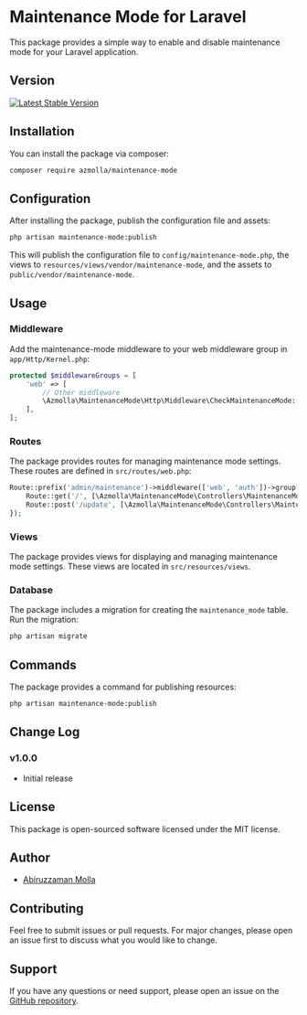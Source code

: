 # Maintenance Mode for Laravel

This package provides a simple way to enable and disable maintenance mode for your Laravel application.

## Version

[![Latest Stable Version](https://poser.pugx.org/azmolla/maintenance-mode/v/stable)](https://packagist.org/packages/azmolla/maintenance-mode)

## Installation

You can install the package via composer:

```sh
composer require azmolla/maintenance-mode
```

## Configuration

After installing the package, publish the configuration file and assets:

```sh
php artisan maintenance-mode:publish
```

This will publish the configuration file to `config/maintenance-mode.php`, the views to `resources/views/vendor/maintenance-mode`, and the assets to `public/vendor/maintenance-mode`.

## Usage

### Middleware

Add the maintenance-mode middleware to your web middleware group in `app/Http/Kernel.php`:

```php
protected $middlewareGroups = [
    'web' => [
        // Other middleware
        \Azmolla\MaintenanceMode\Http\Middleware\CheckMaintenanceMode::class,
    ],
];
```

### Routes

The package provides routes for managing maintenance mode settings. These routes are defined in `src/routes/web.php`:

```php
Route::prefix('admin/maintenance')->middleware(['web', 'auth'])->group(function () {
    Route::get('/', [\Azmolla\MaintenanceMode\Controllers\MaintenanceModeController::class, 'index'])->name('admin.maintenance.index');
    Route::post('/update', [\Azmolla\MaintenanceMode\Controllers\MaintenanceModeController::class, 'update'])->name('admin.maintenance.update');
});
```

### Views

The package provides views for displaying and managing maintenance mode settings. These views are located in `src/resources/views`.

### Database

The package includes a migration for creating the `maintenance_mode` table. Run the migration:

```sh
php artisan migrate
```

## Commands

The package provides a command for publishing resources:

```sh
php artisan maintenance-mode:publish
```

## Change Log

### v1.0.0

- Initial release

## License

This package is open-sourced software licensed under the MIT license.

## Author

- [Abiruzzaman Molla](https://www.linkedin.com/in/abiruzzamanmolla/)

## Contributing

Feel free to submit issues or pull requests. For major changes, please open an issue first to discuss what you would like to change.

## Support

If you have any questions or need support, please open an issue on the [GitHub repository](https://github.com/AbiruzzamanMolla/azmolla-maintenance-mode-laravel/issues).